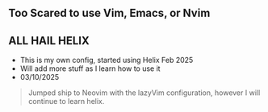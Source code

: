## Too Scared to use Vim, Emacs, or Nvim
## ALL HAIL HELIX
- This is my own config, started using Helix Feb 2025
- Will add more stuff as I learn how to use it
- 03/10/2025
> Jumped ship to Neovim with the lazyVim configuration, however I will continue to learn
  helix.
